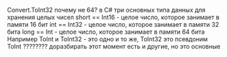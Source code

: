 Convert.ToInt32 почему не 64?
в C# три основных типа данных для хранения целых чисел 
short == Int16 - целое число, которое занимает в памяти 16 бит
int == Int32 - целое число, которое занимает в памяти 32 бита
long == Int - целое число, которое занимает в памяти 64 бита
Например ToInt  и ToInt32 - это одно и то же, ToInt32 это псевдоним ToInt
???????? доразбирать этот момент 
есть и другие, но это основные